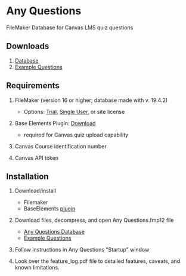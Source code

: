 # Any Questions
FileMaker Database for Canvas LMS quiz questions

## Downloads
1. [Database](database%20files/Any%20Questions.fmp12.zip)
2. [Example Questions](database%20files/example%20questions.zip)


## Requirements

1) FileMaker (version 16 or higher; database made with v. 19.4.2)
	* Options: [Trial](https://www.claris.com/trial/ "Claris FileMaker"), [Single User](https://store.claris.com/individuals "Claris FileMaker"), or site license

2) Base Elements Plugin: [Download](https://docs.baseelementsplugin.com/article/522-downloads)
	* required for Canvas quiz upload capability
3) Canvas Course identification number

4) Canvas API token

## Installation

1. Download/install
	* Filemaker
	* BaseElements [plugin](https://docs.baseelementsplugin.com/article/522-downloads "BaseElements")

2. Download files, decompress, and open Any Questions.fmp12 file
	* [Any Questions Database](database%20files/Any%20Questions.fmp12.zip)
	* [Example Questions](database%20files/example%20questions.zip)

3. Follow instructions in Any Questions "Startup" window

4. Look over the feature_log.pdf file to detailed features, caveats, and known limitations.
